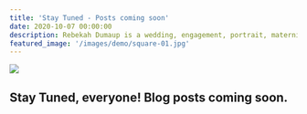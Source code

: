 ```yaml
---
title: 'Stay Tuned - Posts coming soon'
date: 2020-10-07 00:00:00
description: Rebekah Dumaup is a wedding, engagement, portrait, maternity, and family photographer based in Saly Lake City, Utah.
featured_image: '/images/demo/square-01.jpg'
---
```


![](/images/demo/landscape-01.jpg)

## Stay Tuned, everyone! Blog posts coming soon.
